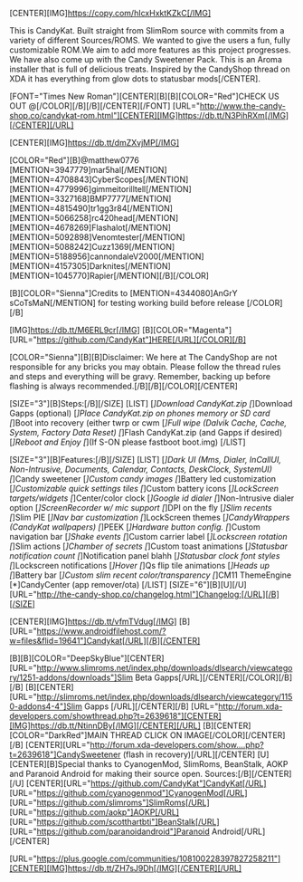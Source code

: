 [CENTER][IMG]https://copy.com/hIcxHxktKZkC[/IMG]

This is CandyKat. Built straight from SlimRom source with commits from a variety of different Sources/ROMS. 
We wanted to give the users a fun, fully customizable ROM.We aim to add more features as this project progresses. 
We have also come up with the Candy Sweetener Pack. This is an Aroma installer that is full of delicious treats. 
Inspired by the CandyShop thread on XDA it has everything from glow dots to statusbar mods[/CENTER].

[FONT="Times New Roman"][CENTER][B][B][COLOR="Red"]CHECK US OUT @[/COLOR][/B][/B][/CENTER][/FONT]
[URL="http://www.the-candy-shop.co/candykat-rom.html"][CENTER][IMG]https://db.tt/N3PihRXm[/IMG][/CENTER][/URL]

[CENTER][IMG]https://db.tt/dmZXvjMP[/IMG]

[COLOR="Red"][B]@matthew0776 [MENTION=3947779]mar5hal[/MENTION] [MENTION=4708843]CyberScopes[/MENTION] [MENTION=4779996]gimmeitorilltell[/MENTION] [MENTION=3327168]BMP7777[/MENTION] [MENTION=4815490]tr1gg3r84[/MENTION] [MENTION=5066258]rc420head[/MENTION] [MENTION=4678269]Flashalot[/MENTION] [MENTION=5092898]Venomtester[/MENTION] [MENTION=5088242]Cuzz1369[/MENTION] [MENTION=5188956]cannondaleV2000[/MENTION] [MENTION=4157305]Darknites[/MENTION] [MENTION=1045770]Rapier[/MENTION][/B][/COLOR]

[B][COLOR="Sienna"]Credits to [MENTION=4344080]AnGrY sCoTsMaN[/MENTION] for testing working build before release [/COLOR][/B]

[IMG]https://db.tt/M6ERL9cr[/IMG]
[B][COLOR="Magenta"][URL="https://github.com/CandyKat"]HERE[/URL][/COLOR][/B]

[COLOR="Sienna"][B][B]Disclaimer: We here at The CandyShop are not responsible for any bricks you may obtain. 
Please follow the thread rules and steps and everything will be gravy. 
Remember, backing up before flashing is always recommended.[/B][/B][/COLOR][/CENTER]

[SIZE="3"][B]Steps:[/B][/SIZE]
[LIST]
[*]Download CandyKat.zip
[*]Download Gapps (optional)
[*]Place CandyKat.zip on phones memory or SD card
[*]Boot into recovery (either twrp or cwm
[*]Full wipe (Dalvik Cache, Cache, System, Factory Data Reset)
[*]Flash CandyKat.zip (and Gapps if desired)
[*]Reboot and Enjoy
[*](If S-ON please fastboot boot.img)
[/LIST]

[SIZE="3"][B]Features:[/B][/SIZE]
[LIST]
[*]Dark UI (Mms, Dialer, InCallUI, Non-Intrusive, Documents, Calendar, Contacts, DeskClock, SystemUI)
[*]Candy sweetener
[*]Custom candy images
[*]Battery led customization
[*]Customizable quick settings tiles
[*]Custom battery icons
[*]LockScreen targets/widgets
[*]Center/color clock
[*]Google id dialer
[*]Non-Intrusive dialer option
[*]ScreenRecorder w/ mic support
[*]DPI on the fly
[*]Slim recents
[*]Slim PIE
[*]Nav bar customization
[*]LockScreen themes
[*]CandyWrappers (CandyKat wallpapers)
[*]PEEK
[*]Hardware button config.
[*]Custom navigation bar
[*]Shake events
[*]Custom carrier label
[*]Lockscreen rotation
[*]Slim actions
[*]Chamber of secrets
[*]Custom toast animations
[*]Statusbar notification count
[*]Notification panel blahh
[*]Statusbar clock font styles
[*]Lockscreen notifications
[*]Hover
[*]Qs flip tile animations
[*]Heads up
[*]Battery bar
[*]Custom slim recent color/transparency
[*]CM11 ThemeEngine
[*]CandyCenter (app remover/ota)
[/LIST]
[SIZE="6"][B][U][/U][URL="http://the-candy-shop.co/changelog.html"]Changelog:[/URL][/B][/SIZE]

[CENTER][IMG]https://db.tt/vfmTVdug[/IMG]
[B][URL="https://www.androidfilehost.com/?w=files&flid=19641"]Candykat[/URL][/B][/CENTER]

[B][B][COLOR="DeepSkyBlue"][CENTER][URL="http://www.slimroms.net/index.php/downloads/dlsearch/viewcategory/1251-addons/downloads"]Slim Beta Gapps[/URL][/CENTER][/COLOR][/B][/B]
[B][CENTER][URL="http://slimroms.net/index.php/downloads/dlsearch/viewcategory/1150-addons4-4"]Slim Gapps [/URL][/CENTER][/B]
[URL="http://forum.xda-developers.com/showthread.php?t=2639618"][CENTER][IMG]https://db.tt/NtinnDBy[/IMG][/CENTER][/URL]
[B][CENTER][COLOR="DarkRed"]MAIN THREAD CLICK ON IMAGE[/COLOR][/CENTER][/B]
[CENTER][URL="http://forum.xda-developers.com/show....php?t=2639618"]CandySweetener (flash in recovery)[/URL][/CENTER]
[U][CENTER][B]Special thanks to CyanogenMod, SlimRoms, BeanStalk, AOKP and Paranoid Android for making their source open.
Sources:[/B][/CENTER][/U]
[CENTER][URL="https://github.com/CandyKat"]CandyKat[/URL]
[URL="https://github.com/cyanogenmod"]CyanogenMod[/URL]
[URL="https://github.com/slimroms"]SlimRoms[/URL]
[URL="https://github.com/aokp"]AOKP[/URL]
[URL="https://github.com/scotthartbti"]BeanStalk[/URL]
[URL="https://github.com/paranoidandroid"]Paranoid Android[/URL][/CENTER]

[URL="https://plus.google.com/communities/108100228397827258211"][CENTER][IMG]https://db.tt/ZH7sJ9Dh[/IMG][/CENTER][/URL]

